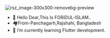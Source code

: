 ![rsz_image-300x300-removebg-preview](https://github.com/FORiDUL-ISLAM-7/FORiDUL-ISLAM-7/assets/155942239/23725f6f-ab83-459d-988c-3d4aebe6708a)

- 👋 Hello Dear,This Is FORiDUL-ISLAM..
- 🏘️From-Panchagarh,Rajshahi, Bangladesh 
- 🌱 I’m currently learning Flutter development.

<!---
FORiDUL-ISLAM-7/FORiDUL-ISLAM-7 is a ✨ special ✨ repository because its `README.md` (this file) appears on your GitHub profile.
You can click the Preview link to take a look at your changes.
--->
